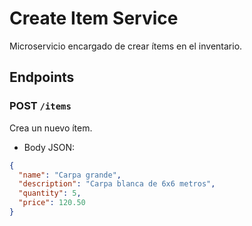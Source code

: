 # Create Item Service

Microservicio encargado de crear ítems en el inventario.

## Endpoints

### POST `/items`
Crea un nuevo ítem.
- Body JSON:
```json
{
  "name": "Carpa grande",
  "description": "Carpa blanca de 6x6 metros",
  "quantity": 5,
  "price": 120.50
}
